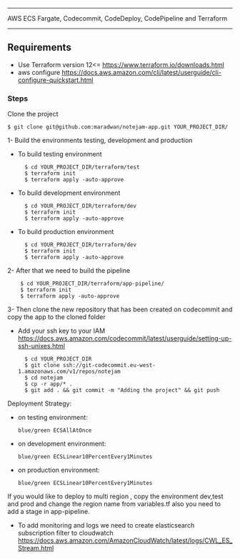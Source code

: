 *****************************************************************************
AWS ECS Fargate, Codecommit, CodeDeploy, CodePipeline and Terraform  
*****************************************************************************

## Requirements

* Use Terraform version 12<= <https://www.terraform.io/downloads.html>
* aws configure <https://docs.aws.amazon.com/cli/latest/userguide/cli-configure-quickstart.html>

### Steps

Clone the project

    $ git clone git@github.com:maradwan/notejam-app.git YOUR_PROJECT_DIR/

1- Build the environments testing, development and production
* To build testing environment

		$ cd YOUR_PROJECT_DIR/terraform/test
		$ terraform init
		$ terraform apply -auto-approve 
		
* To build development environment

		$ cd YOUR_PROJECT_DIR/terraform/dev
		$ terraform init
		$ terraform apply -auto-approve

* To build production environment

		$ cd YOUR_PROJECT_DIR/terraform/dev
		$ terraform init
		$ terraform apply -auto-approve

2- After that we need to build the pipeline 

		$ cd YOUR_PROJECT_DIR/terraform/app-pipeline/
		$ terraform init
		$ terraform apply -auto-approve
		
3- Then clone the new repository that has been created on codecommit and copy the app to the cloned folder
* Add your ssh key to your IAM <https://docs.aws.amazon.com/codecommit/latest/userguide/setting-up-ssh-unixes.html>

		$ cd YOUR_PROJECT_DIR
		$ git clone ssh://git-codecommit.eu-west-1.amazonaws.com/v1/repos/notejam
		$ cd notejam	
		$ cp -r app/* .
		$ git add . && git commit -m "Adding the project" && git push
		


Deployment Strategy:

  * on testing environment: 

		blue/green ECSAllAtOnce

  * on development environment: 

		blue/green ECSLinear10PercentEvery1Minutes

  * on production environment: 

		blue/green ECSLinear10PercentEvery1Minutes


		
		
If you would like to deploy to multi region , copy the environment dev,test and prod and change the region name from variables.tf also you need to add a stage in app-pipeline. 

* To add monitoring and logs we need to create elasticsearch subscription filter to cloudwatch <https://docs.aws.amazon.com/AmazonCloudWatch/latest/logs/CWL_ES_Stream.html>

